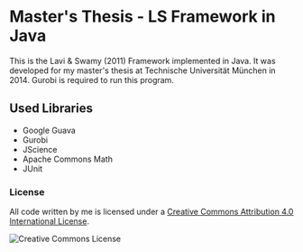 # Master's Thesis - LS Framework in Java #

This is the Lavi & Swamy (2011) Framework implemented in Java. It was developed for my master's thesis at Technische Universität München in 2014. Gurobi is required to run this program.

## Used Libraries ##

* Google Guava
* Gurobi
* JScience
* Apache Commons Math
* JUnit


### License ###

All code written by me is licensed under a [Creative Commons Attribution 4.0 International License](http://creativecommons.org/licenses/by/4.0/).

![Creative Commons License](http://i.creativecommons.org/l/by/4.0/88x31.png)
